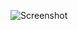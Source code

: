 ![Screenshot](https://raw.githubusercontent.com/Cryakl/Ultimate-RAT-Collection/refs/heads/main/XWorm/XWorm%20V5.3/Screenshot.png)
